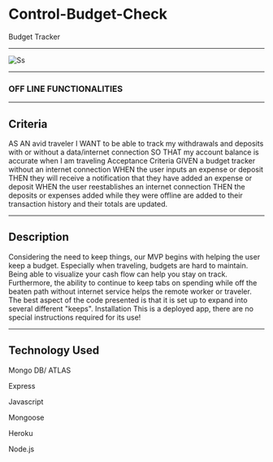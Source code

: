 # Control-Budget-Check
Budget Tracker


_____________________________________________________________________________________________________________________________________________________________________

![Ss](https://karltunmoreno.github.io/My-Portfolio/assets/images/control%20budget%20check.jpg)

_____________________________________________________________________________________________________________________________________________________________________

### OFF LINE FUNCTIONALITIES

_____________________________________________________________________________________________________________________________________________________________________

## Criteria
AS AN avid traveler
I WANT to be able to track my withdrawals and deposits with or without a data/internet connection
SO THAT my account balance is accurate when I am traveling 
Acceptance Criteria
GIVEN a budget tracker without an internet connection
WHEN the user inputs an expense or deposit
THEN they will receive a notification that they have added an expense or deposit
WHEN the user reestablishes an internet connection
THEN the deposits or expenses added while they were offline are added to their transaction history and their totals are updated.
______________________________________________________________________________________________________________________________________________________________


## Description
Considering the need to keep things, our MVP begins with helping the user keep a budget.
Especially when traveling, budgets are hard to maintain. Being able to visualize your cash flow can help you stay on track.
Furthermore, the ability to continue to keep tabs on spending while off the beaten path without internet service helps the remote worker or traveler.
The best aspect of the code presented is that it is set up to expand into several different "keeps".
Installation
This is a deployed app, there are no special instructions required for its use!
_________________________________________________________________________________________________________________________________________________________________




## Technology Used

Mongo DB/  ATLAS

Express

Javascript

Mongoose

Heroku

Node.js

